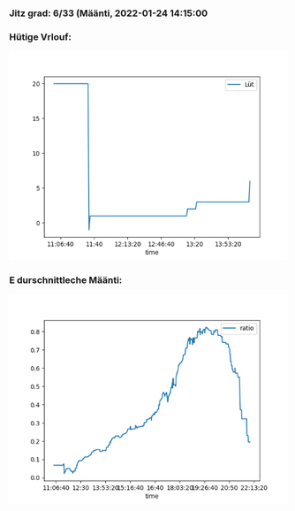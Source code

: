 ### Jitz grad: 6/33 (Määnti, 2022-01-24 14:15:00

### Hütige Vrlouf:
![Graph](Today.png)

### E durschnittleche Määnti:
![Graph](Määnti.png)
